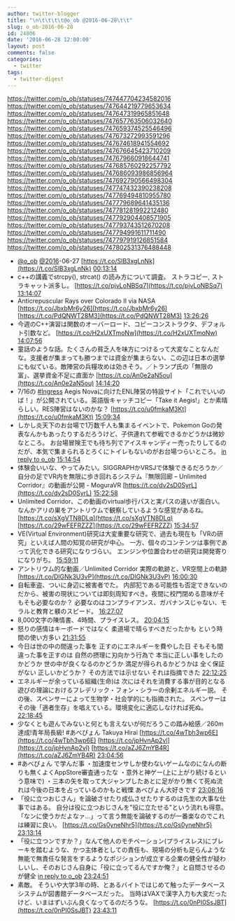 ```yaml
---
author: twitter-blogger
title: "\n\t\t\t\t@o_ob @2016-06-28\t\t"
slug: o_ob-2016-06-28
id: 24806
date: '2016-06-28 12:00:00'
layout: post
comments: false
categories:
  - twitter
tags:
  - twitter-digest
---
```


https://twitter.com/o_ob/statuses/747447704234582016 https://twitter.com/o_ob/statuses/747644219779653634 https://twitter.com/o_ob/statuses/747647319965851648 https://twitter.com/o_ob/statuses/747657763506032640 https://twitter.com/o_ob/statuses/747659374525546496 https://twitter.com/o_ob/statuses/747673272993591296 https://twitter.com/o_ob/statuses/747674618941554692 https://twitter.com/o_ob/statuses/747676645423710209 https://twitter.com/o_ob/statuses/747679660918644741 https://twitter.com/o_ob/statuses/747685760292257792 https://twitter.com/o_ob/statuses/747686093986856964 https://twitter.com/o_ob/statuses/747692790566498304 https://twitter.com/o_ob/statuses/747747432390238208 https://twitter.com/o_ob/statuses/747769494810955780 https://twitter.com/o_ob/statuses/747779689641435136 https://twitter.com/o_ob/statuses/747781281992212480 https://twitter.com/o_ob/statuses/747792904408571905 https://twitter.com/o_ob/statuses/747793743512670208 https://twitter.com/o_ob/statuses/747794991611711490 https://twitter.com/o_ob/statuses/747797919126851584 https://twitter.com/o_ob/statuses/747802531376488448  

*   [@o_ob](https://twitter.com/o_ob) [@2016](https://twitter.com/2016)-06-27 [https://t.co/SlB3xgLnNk](https://t.co/SlB3xgLnNk) [00:13:14](https://twitter.com/o_ob/statuses/747447704234582016)
*   c++の講義でstrcpy(), strcat() の読み方について調査。 ストラコピー, ストラキャット派多し。 [https://t.co/pjvLoNBSq7](https://t.co/pjvLoNBSq7) [13:14:07](https://twitter.com/o_ob/statuses/747644219779653634)
*   Anticrepuscular Rays over Colorado II via NASA [https://t.co/JbxbMr6y26](https://t.co/JbxbMr6y26) [https://t.co/PdQNWT28M3](https://t.co/PdQNWT28M3) [13:26:26](https://twitter.com/o_ob/statuses/747647319965851648)
*   今週のC++演習は関数のオーバーロード、コピーコンストラクタ、デフォルト引数など。 [https://t.co/H2xUXTmoNw](https://t.co/H2xUXTmoNw) [14:07:56](https://twitter.com/o_ob/statuses/747657763506032640)
*   童話のような話。たくさんの貧乏人を味方につけるって大変なことなんだな。支援者が集まっても勝つまでは資金が集まらない、この辺は日本の選挙にも似ている。敵陣営の兵糧攻めは効きそう。／トランプ氏の「無限の富」、選挙資金不足に直面か [https://t.co/An0e2aN5ou](https://t.co/An0e2aN5ou) [14:14:20](https://twitter.com/o_ob/statuses/747659374525546496)
*   7/16の [#Ingress](https://twitter.com/search?q=%23Ingress&src=hash) Aegis Novaに向けたENL陣営の特設サイト「これでいいのば！」が公開されている。英語版キャッチコピー「Take it Aegis!」とか素晴らしい。RES陣営はないのかな？ [https://t.co/u0fmkaM3Kt](https://t.co/u0fmkaM3Kt) [15:09:34](https://twitter.com/o_ob/statuses/747673272993591296)
*   しかし炎天下のお台場で1万数千人も集まるイベントで、Pokemon Goの発表なんかもあったりするだろうけど、子供連れて参戦できるかどうかは微妙なところ。 お台場冒険王でも待ち列でアイスキャンディー売ったりしてるのだが、本気で集まられるとろくにトイレもないのがお台場つらいところ。 [in reply to o_ob](https://twitter.com/o_ob/statuses/747673272993591296) [15:14:54](https://twitter.com/o_ob/statuses/747674618941554692)
*   体験会いいな、やってみたい。SIGGRAPHかVRSJで体験できるだろうか／自分の足でVR内を無限に歩き回れるシステム『無限回廊 – Unlimited Corridor』の動画が公開 - MoguraVR [https://t.co/dv2sD0SyrL](https://t.co/dv2sD0SyrL) [15:22:58](https://twitter.com/o_ob/statuses/747676645423710209)
*   Unlimited Corridor、この動画のvirtual歩行パスと実パスの違いが面白い。 なんかアリの巣をアントリウムで観察しているような感覚があるね。 [https://t.co/sXgVTN8DLq](https://t.co/sXgVTN8DLq) [https://t.co/29wFEFRZZZ](https://t.co/29wFEFRZZZ) [15:34:57](https://twitter.com/o_ob/statuses/747679660918644741)
*   VE(Virtual Environment)研究は大変重要な研究で、過去も現在も「VRの研究」といえば人間の知覚の研究が中心。 一方、個々のコンテンツは事例であって汎化できる研究になりづらい。 エンジンや位置合わせの研究は開発寄りになりがち。 [15:59:11](https://twitter.com/o_ob/statuses/747685760292257792)
*   アントリウム的な動画／Unlimited Corridor 実際の軌跡と、VR空間上の軌跡 [https://t.co/DlGNk3U3vP](https://t.co/DlGNk3U3vP) [16:00:30](https://twitter.com/o_ob/statuses/747686093986856964)
*   自転車盗、ついに身辺に被害者でた。 内部犯である可能性も否定できないのだから、被害の現状については即刻周知すべき。夜間に校門閉める意味がそもそも必要なのか？ 必要なのはコンプライアンス、ガバナンスじゃない、モラルと教育と躾のスピード。 [16:27:07](https://twitter.com/o_ob/statuses/747692790566498304)
*   8,000文字の陳情書、4時間、プライスレス。 [20:04:15](https://twitter.com/o_ob/statuses/747747432390238208)
*   怒りの感情はキーボードではなく 柔道場で晴らすべきだったかも という時間の使い方多い [21:31:55](https://twitter.com/o_ob/statuses/747769494810955780)
*   今日は世の中の間違った事を 正すのにエネルギーを費やした日 そもそも間違った事を正すのは 自然の摂理に刃向かう行為で 本当に正しい事をしたのかどうか 世の中が良くなるのかどうか 満足が得られるかどうかは 全く保証がない 正しいかどうか？ その方法では示せない それは指摘できた [22:12:25](https://twitter.com/o_ob/statuses/747779689641435136)
*   エネルギーが余っている組織(生命)は 次にはそれを消費する事が目的となる 遊びの理論におけるフレデリック・フォン・シラーの余剰エネルギー説。 その後、スペンサーによって生物学・社会学的にも指摘された。 スペンサーはその後「適者生存」を唱えている。環境変化に適応しなければ死ぬ。 [22:18:45](https://twitter.com/o_ob/statuses/747781281992212480)
*   少なくとも遊んでみないと何とも言えないが何だろうこの踏み絵感／260m達成!青年局長級! #あべぴょん Takuya Hirai [https://t.co/4wTbh3wp6E](https://t.co/4wTbh3wp6E) [https://t.co/jpHvnAp2vl](https://t.co/jpHvnAp2vl) [https://t.co/aZJ6ZmYB4R](https://t.co/aZJ6ZmYB4R) [23:04:56](https://twitter.com/o_ob/statuses/747792904408571905)
*   #あべぴょん で学んだ事 ・加速度センサしか使わないゲームなのになんの断りも無くよくAppStore審査通ったな ・意外と神ゲー(上に上がり続けるという意味で) ・三本の矢を取って大ジャンプしたあとに足がかり無くて死ぬ流れは今後の日本を占っているのかもと戦慄 あべぴょん大好きです [23:08:16](https://twitter.com/o_ob/statuses/747793743512670208)
*   「役に立つおじさん」を論破させたり成仏させたりするのは先生の大事な仕事ではある。 自分は役に立つおじさんを"役に立たせる"という流れも得意。 「なンに使うかだよなァ...」って言う無能を論破するのが一番楽なのでこれは練習に良い。 [https://t.co/Gs0yneNhr5](https://t.co/Gs0yneNhr5) [23:13:14](https://twitter.com/o_ob/statuses/747794991611711490)
*   「役に立つンですか？」なんて他人のモチベーション(プライスレス)にブレーキを踏むような、かつ主体者としての責任も、現場の分析も足らんような無能で無責任な発言をするようなポジションが成立する企業の健全性が疑わしいし、そのおじさん自身に「役に立ってるんですか俺？」と自問させるのが健全 [in reply to o_ob](https://twitter.com/o_ob/statuses/747794991611711490) [23:24:51](https://twitter.com/o_ob/statuses/747797919126851584)
*   素敵。 そういや大学3年の時、とあるバイトではじめて触ったデータベースシステムが図書館データベースだった。 当時はVAXで漢字入力も大変だったけど、いまはずいぶん良くなってるのだろうな。 [https://t.co/0nPI0SsJBT](https://t.co/0nPI0SsJBT) [23:43:11](https://twitter.com/o_ob/statuses/747802531376488448)